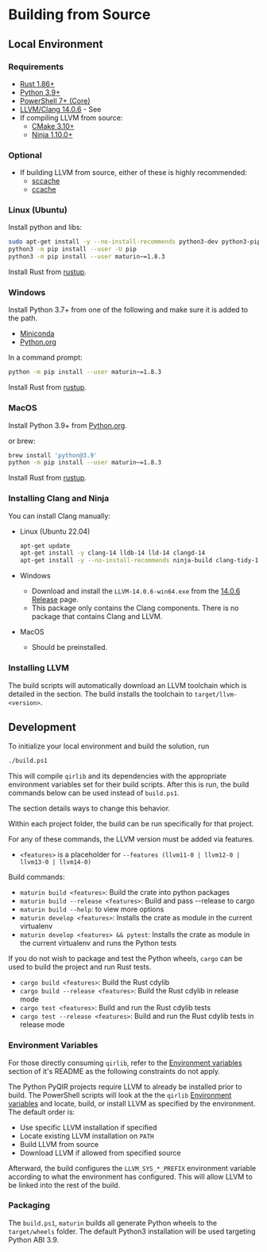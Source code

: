 # Building from Source

## Local Environment

### Requirements

- [Rust 1.86+](https://rustup.rs/)
- [Python 3.9+](https://www.python.org)
- [PowerShell 7+
  (Core)](https://github.com/powershell/powershell#get-powershell)
- [LLVM/Clang 14.0.6](https://llvm.org/) - See [](#installing-llvm)
- If compiling LLVM from source:
  - [CMake 3.10+](https://github.com/Kitware/CMake/releases/tag/v3.10.3)
  - [Ninja 1.10.0+](https://ninja-build.org/)

### Optional

- If building LLVM from source, either of these is highly recommended:
  - [sccache](https://github.com/mozilla/sccache)
  - [ccache](https://github.com/ccache/ccache)

### Linux (Ubuntu)

Install python and libs:

```bash
sudo apt-get install -y --no-install-recommends python3-dev python3-pip
python3 -m pip install --user -U pip
python3 -m pip install --user maturin~=1.8.3
```

Install Rust from [rustup](https://rustup.rs/).

### Windows

Install Python 3.7+ from one of the following and make sure it is added to the
path.

- [Miniconda](https://docs.conda.io/en/latest/miniconda.html#latest-miniconda-installer-links)
- [Python.org](https://www.python.org/downloads/)

In a command prompt:

```bash
python -m pip install --user maturin~=1.8.3
```

Install Rust from [rustup](https://rustup.rs/).

### MacOS

Install Python 3.9+ from [Python.org](https://www.python.org/downloads/).

or brew:

```bash
brew install 'python@3.9'
python -m pip install --user maturin~=1.8.3
```

Install Rust from [rustup](https://rustup.rs/).

### Installing Clang and Ninja

You can install Clang manually:

- Linux (Ubuntu 22.04)

  ```bash
  apt-get update
  apt-get install -y clang-14 lldb-14 lld-14 clangd-14
  apt-get install -y --no-install-recommends ninja-build clang-tidy-14 cmake build-essential
  ```

- Windows
  - Download and install the `LLVM-14.0.6-win64.exe` from the [14.0.6
    Release](https://github.com/llvm/llvm-project/releases/tag/llvmorg-14.0.6)
    page.
  - This package only contains the Clang components. There is no package that
    contains Clang and LLVM.
- MacOS
  - Should be preinstalled.

### Installing LLVM

The build scripts will automatically download an LLVM toolchain which is
detailed in the [](#development) section. The build installs the toolchain to
`target/llvm-<version>`.

## Development

To initialize your local environment and build
the solution, run

```bash
./build.ps1
```

This will compile `qirlib` and its dependencies with the appropriate environment
variables set for their build scripts. After this is run, the build commands
below can be used instead of `build.ps1`.

The [](#environment-variables) section details ways to change this behavior.

Within each project folder, the build can be run specifically for that project.

For any of these commands, the LLVM version must be added via features.

- `<features>` is a placeholder for `--features (llvm11-0 | llvm12-0 | llvm13-0 | llvm14-0)`

Build commands:

- `maturin build <features>`: Build the crate into python packages
- `maturin build --release <features>`: Build and pass --release to cargo
- `maturin build --help`: to view more options
- `maturin develop <features>`: Installs the crate as module in the current virtualenv
- `maturin develop <features> && pytest`: Installs the crate as module in the current
  virtualenv and runs the Python tests

If you do not wish to package and test the Python wheels, `cargo` can be used to
build the project and run Rust tests.

- `cargo build <features>`: Build the Rust cdylib
- `cargo build --release <features>`: Build the Rust cdylib in release mode
- `cargo test <features>`: Build and run the Rust cdylib tests
- `cargo test --release <features>`: Build and run the Rust cdylib tests in release mode

### Environment Variables

For those directly consuming `qirlib`, refer to the
[Environment variables](https://github.com/qir-alliance/pyqir/blob/main/qirlib/README.md#environment-variables)
section of it's README as the following constraints do not apply.

The Python PyQIR projects require LLVM to already be installed prior to build.
The PowerShell scripts will look at the the `qirlib`
[Environment variables](https://github.com/qir-alliance/pyqir/blob/main/qirlib/README.md#environment-variables)
and locate, build, or install LLVM as specified by the environment. The
default order is:

- Use specific LLVM installation if specified
- Locate existing LLVM installation on `PATH`
- Build LLVM from source
- Download LLVM if allowed from specified source

Afterward, the build configures the `LLVM_SYS_*_PREFIX` environment variable
according to what the environment has configured. This will allow LLVM to
be linked into the rest of the build.

### Packaging

The `build.ps1`, `maturin` builds all generate Python wheels to the
`target/wheels` folder. The default Python3 installation will be used targeting
Python ABI 3.9.
